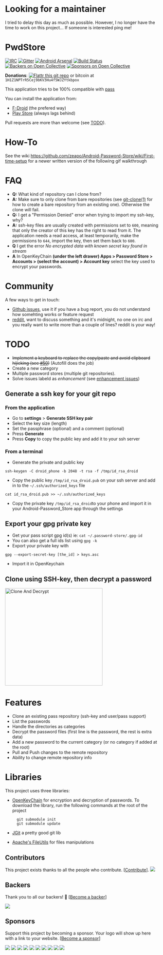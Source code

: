 # Looking for a maintainer #
I tried to delay this day as much as possible. However, I no longer have the time to work on this project... If someone is interested ping me!

PwdStore
========
[![IRC](irc_badge.png)](https://webchat.freenode.net/?channels=%23Android-Password-Store&uio=d4)
[![Gitter](https://badges.gitter.im/Join%20Chat.svg)](https://gitter.im/zeapo/android-password-store?utm_source=badge&utm_medium=badge&utm_campaign=pr-badge&utm_content=badge)
[![Android Arsenal](https://img.shields.io/badge/Android%20Arsenal-Android--Password--Store-blue.svg?style=flat)](https://android-arsenal.com/details/1/1208)
[![Build Status](https://travis-ci.org/zeapo/Android-Password-Store.svg?branch=travis)](https://travis-ci.org/zeapo/Android-Password-Store)
[![Backers on Open Collective](https://opencollective.com/Android-Password-Store/backers/badge.svg)](#backers) [![Sponsors on Open Collective](https://opencollective.com/Android-Password-Store/sponsors/badge.svg)](#sponsors) 

**Donations**: 
[![Flattr this git repo](http://api.flattr.com/button/flattr-badge-large.png)](https://flattr.com/submit/auto?user_id=zeapo&url=https://github.com/zeapo/Android-Password-Store&title=Android-Password-Store&language=en&tags=github&category=software) or bitcoin at `1H1Z1NPTrR5Cej9bKV3Hu4f5WJZYtkbpox`

This application tries to be 100% compatible with [pass](http://www.passwordstore.org/)

You can install the application from:

- [F-Droid](https://f-droid.org/repository/browse/?fdid=com.zeapo.pwdstore) (the prefered way)
- [Play Store](https://play.google.com/store/apps/details?id=com.zeapo.pwdstore) (always lags behind)

Pull requests are more than welcome (see [TODO](#todo)).

How-To
======
See the wiki https://github.com/zeapo/Android-Password-Store/wiki/First-time-setup for a newer written version of the following gif walkthrough

FAQ
====

- **Q:** What kind of repository can I clone from?
- **A:** Make sure to only clone from bare repositories (see [git-clone(1)](http://git-scm.com/docs/git-clone) for how to create a bare repository from an existing one). Otherwise the clone will fail.
- **Q:** I get a "Permission Denied" error when trying to import my ssh-key, why?
- **A:** ssh-key files are usually created with permissions set to `600`, meaning that only the creator of this key has the right to read from it. The application needs a read access, at least temporarily, make the permissions to `644`, import the key, then set them back to `600`.
- **Q** I get the error *No encrypted data with known secret key found in stream*
- **A** In OpenKeyChain **(under the left drawer) Apps > Password Store > Accounts > (select the account) > Account key** select the key used to encrypt your passwords.

Community
=========

A few ways to get in touch:

- [Github issues](https://github.com/zeapo/Android-Password-Store/issues), use it if you have a bug report, you do not understand how somehting works or feature request
- [reddit](https://www.reddit.com/r/androidpwd), want to discuss something and it's midnight, no one on irc and you really want to write more than a couple of lines? reddit is your way!


TODO
=====
- ~~Implement a keyboard to replace the copy/paste and avoid clipboard hijicking (see [#50](https://github.com/zeapo/Android-Password-Store/issues/50))~~ (Autofill does the job)
- Create a new category
- Multiple password stores (multiple git repositories).
- Solve issues labeld as *enhancement* (see [enhancement issues](https://github.com/zeapo/Android-Password-Store/issues?q=is%3Aopen+is%3Aissue+label%3Aenhancement))


Generate a ssh key for your git repo
--------------------------------------------
### From the application
- Go to **settings** > **Generate SSH key pair**
- Select the key size (length)
- Set the passphrase (optional) and a comment (optional)
- Press **Generate**
- Press **Copy** to copy the public key and add it to your ssh server

### From a terminal
- Generate the private and public key
```
ssh-keygen -C droid_phone -b 2048 -t rsa -f /tmp/id_rsa_droid
```
- Copy the public key `/tmp/id_rsa_droid.pub` on your ssh server and add in to the `~/.ssh/authorized_keys` file
```
cat id_rsa_droid.pub >> ~/.ssh/authorized_keys
```
- Copy the private key `/tmp/id_rsa_droid`to your phone and import it in your Android-Password_Store app through the settings

Export your gpg private key
--------------------------------------------
- Get your pass script gpg id(s) ie: `cat ~/.password-store/.gpg-id`
- You can also get a full ids list using `gpg -k`
- Export your private key with 
```
gpg --export-secret-key [the_id] > keys.asc
```
- Import it in OpenKeychain

Clone using SSH-key, then decrypt a password
--------------------------------------------

<img src="tutorial_clone_ssh_then_decrypt.gif" alt="Clone And Decrypt" width="320">


Features
========
- Clone an existing pass repository (ssh-key and user/pass support)
- List the passwords
- Handle the directories as categories
- Decrypt the password files (first line is the password, the rest is extra data)
- Add a new password to the current category (or no category if added at the root)
- Pull and Push changes to the remote repository
- Ability to change remote repository info

Libraries
=========
This project uses three libraries:

- [OpenKeyChain](https://github.com/open-keychain/open-keychain) for encryption and decryption of passwords.
    To download the library, run the following commands at the root of the project

        git submodule init
        git submodule update


- [JGit](http://www.eclipse.org/jgit/) a pretty good git lib
- [Apache's FileUtils](https://commons.apache.org/proper/commons-io/) for files manipulations

## Contributors

This project exists thanks to all the people who contribute. [[Contribute](CONTRIBUTING.md)].
<a href="graphs/contributors"><img src="https://opencollective.com/Android-Password-Store/contributors.svg?width=890&button=false" /></a>


## Backers

Thank you to all our backers! 🙏 [[Become a backer](https://opencollective.com/Android-Password-Store#backer)]

<a href="https://opencollective.com/Android-Password-Store#backers" target="_blank"><img src="https://opencollective.com/Android-Password-Store/backers.svg?width=890"></a>


## Sponsors

Support this project by becoming a sponsor. Your logo will show up here with a link to your website. [[Become a sponsor](https://opencollective.com/Android-Password-Store#sponsor)]

<a href="https://opencollective.com/Android-Password-Store/sponsor/0/website" target="_blank"><img src="https://opencollective.com/Android-Password-Store/sponsor/0/avatar.svg"></a>
<a href="https://opencollective.com/Android-Password-Store/sponsor/1/website" target="_blank"><img src="https://opencollective.com/Android-Password-Store/sponsor/1/avatar.svg"></a>
<a href="https://opencollective.com/Android-Password-Store/sponsor/2/website" target="_blank"><img src="https://opencollective.com/Android-Password-Store/sponsor/2/avatar.svg"></a>
<a href="https://opencollective.com/Android-Password-Store/sponsor/3/website" target="_blank"><img src="https://opencollective.com/Android-Password-Store/sponsor/3/avatar.svg"></a>
<a href="https://opencollective.com/Android-Password-Store/sponsor/4/website" target="_blank"><img src="https://opencollective.com/Android-Password-Store/sponsor/4/avatar.svg"></a>
<a href="https://opencollective.com/Android-Password-Store/sponsor/5/website" target="_blank"><img src="https://opencollective.com/Android-Password-Store/sponsor/5/avatar.svg"></a>
<a href="https://opencollective.com/Android-Password-Store/sponsor/6/website" target="_blank"><img src="https://opencollective.com/Android-Password-Store/sponsor/6/avatar.svg"></a>
<a href="https://opencollective.com/Android-Password-Store/sponsor/7/website" target="_blank"><img src="https://opencollective.com/Android-Password-Store/sponsor/7/avatar.svg"></a>
<a href="https://opencollective.com/Android-Password-Store/sponsor/8/website" target="_blank"><img src="https://opencollective.com/Android-Password-Store/sponsor/8/avatar.svg"></a>
<a href="https://opencollective.com/Android-Password-Store/sponsor/9/website" target="_blank"><img src="https://opencollective.com/Android-Password-Store/sponsor/9/avatar.svg"></a>


